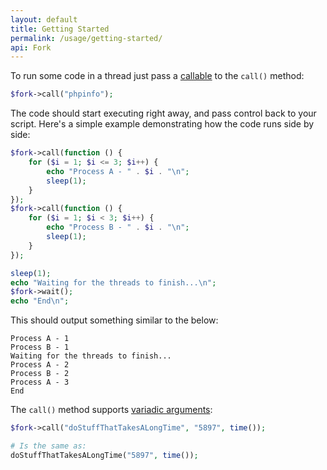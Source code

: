 ```yaml
---
layout: default
title: Getting Started
permalink: /usage/getting-started/
api: Fork
---
```


To run some code in a thread just pass a [callable](http://php.net/manual/en/language.types.callable.php) to the `call()` method:

```php
$fork->call("phpinfo");
```

The code should start executing right away, and pass control back to your script. Here's a simple example demonstrating how the code runs side by side:

```php
$fork->call(function () {
    for ($i = 1; $i <= 3; $i++) {
        echo "Process A - " . $i . "\n";
        sleep(1);
    }
});
$fork->call(function () {
    for ($i = 1; $i < 3; $i++) {
        echo "Process B - " . $i . "\n";
        sleep(1);
    }
});

sleep(1);
echo "Waiting for the threads to finish...\n";
$fork->wait();
echo "End\n";
```

This should output something similar to the below:

```
Process A - 1
Process B - 1
Waiting for the threads to finish...
Process A - 2
Process B - 2
Process A - 3
End
```


The `call()` method supports [variadic arguments](http://php.net/manual/en/functions.arguments.php#functions.variable-arg-list):

```php
$fork->call("doStuffThatTakesALongTime", "5897", time());

# Is the same as:
doStuffThatTakesALongTime("5897", time());

```

